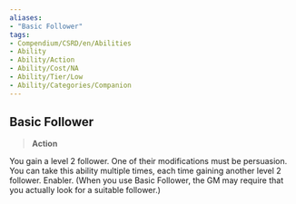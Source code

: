 ```yaml
---
aliases:
- "Basic Follower"
tags:
- Compendium/CSRD/en/Abilities
- Ability
- Ability/Action
- Ability/Cost/NA
- Ability/Tier/Low
- Ability/Categories/Companion
---
```


  
## Basic Follower  
>**Action**
  
You gain a level 2 follower. One of their modifications must be persuasion. You can take this ability multiple times, each time gaining another level 2 follower. Enabler. (When you use Basic Follower, the GM may require that you actually look for a suitable follower.)